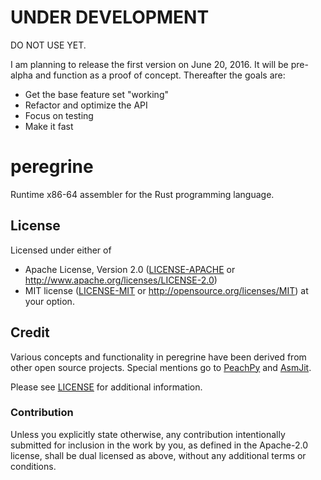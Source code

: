 # UNDER DEVELOPMENT

DO NOT USE YET.

I am planning to release the first version on June 20, 2016. It will be pre-alpha and function as a proof of concept.
Thereafter the goals are:

* Get the base feature set "working"
* Refactor and optimize the API
* Focus on testing
* Make it fast

# peregrine

Runtime x86-64 assembler for the Rust programming language.

## License

Licensed under either of
 * Apache License, Version 2.0 ([LICENSE-APACHE](LICENSE-APACHE) or http://www.apache.org/licenses/LICENSE-2.0)
 * MIT license ([LICENSE-MIT](LICENSE-MIT) or http://opensource.org/licenses/MIT)
at your option.


## Credit

Various concepts and functionality in peregrine have been derived from other open source projects. Special mentions
go to [PeachPy](https://github.com/Maratyszcza/PeachPy) and [AsmJit](https://github.com/kobalicek/asmjit). 

Please see [LICENSE](LICENSE) for additional information. 

### Contribution

Unless you explicitly state otherwise, any contribution intentionally submitted
for inclusion in the work by you, as defined in the Apache-2.0 license, shall be dual licensed as above, without any
additional terms or conditions.
